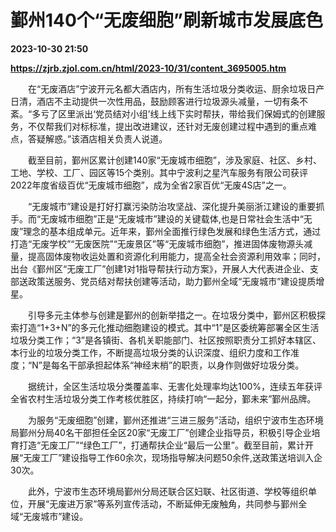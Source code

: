 # 鄞州140个“无废细胞”刷新城市发展底色

**2023-10-30 21:50**

**https://zjrb.zjol.com.cn/html/2023-10/31/content_3695005.htm**

　　在“无废酒店”宁波开元名都大酒店内，所有生活垃圾分类收运、厨余垃圾日产日清，酒店不主动提供一次性用品，鼓励顾客进行垃圾源头减量，一切有条不紊。“多亏了区里派出‘党员结对小组’线上线下实时帮扶，带给我们保姆式的创建服务，不仅帮我们对标标准，提出改进建议，还针对无废创建过程中遇到的重点难点，答疑解惑。”该酒店相关负责人说道。

　　截至目前，鄞州区累计创建140家“无废城市细胞”，涉及家庭、社区、乡村、工地、学校、工厂、园区等15个类别。其中宁波利之星汽车服务有限公司获评2022年度省级百优“无废城市细胞”，成为全省2家百优“无废4S店”之一。

　　“无废城市”建设是打好打赢污染防治攻坚战、深化提升美丽浙江建设的重要抓手。而“无废城市细胞”正是“无废城市”建设的关键载体,也是日常社会生活中“无废”理念的基本组成单元。近年来，鄞州全面推行绿色发展和绿色生活方式，通过打造“无废学校”“无废医院”“无废景区”等“无废城市细胞”，推进固体废物源头减量，提高固体废物收运处置和资源化利用能力，提高全社会资源利用效率；同时，出台《鄞州区“无废工厂”创建1对1指导帮扶行动方案》，开展人大代表进企业、支部送政策送服务、党员结对帮扶创建等活动，助力鄞州全域“无废城市”建设提质增星。

　　引导多元主体参与创建是鄞州的创新举措之一。在垃圾分类中，鄞州区积极探索打造“1+3+N”的多元化推动细胞建设的模式。其中“1”是区委统筹部署全区生活垃圾分类工作；“3”是各镇街、各机关职能部门、社区按照职责分工抓好本辖区、本行业的垃圾分类工作，不断提高垃圾分类的认识深度、组织力度和工作准度；“N”是每名干部承担起体系“神经末梢”的职责，以身作则做好垃圾分类。

　　据统计，全区生活垃圾分类覆盖率、无害化处理率均达100%，连续五年获评全省农村生活垃圾分类工作考核优胜区，持续打响“一起分，鄞未来”鄞州品牌。

　　为服务“无废细胞”创建，鄞州还推进“三进三服务”活动，组织宁波市生态环境局鄞州分局40名干部担任全区20家“无废工厂”创建企业指导员，积极引导企业培育打造“无废工厂”“绿色工厂”，打通帮扶企业“最后一公里”。截至目前，累计开展“无废工厂”建设指导工作60余次，现场指导解决问题50余件,送政策送培训入企30次。

　　此外，宁波市生态环境局鄞州分局还联合区妇联、社区街道、学校等组织单位，开展“无废进万家”等系列宣传活动，不断延伸无废触角，共同参与鄞州全域“无废城市”建设。